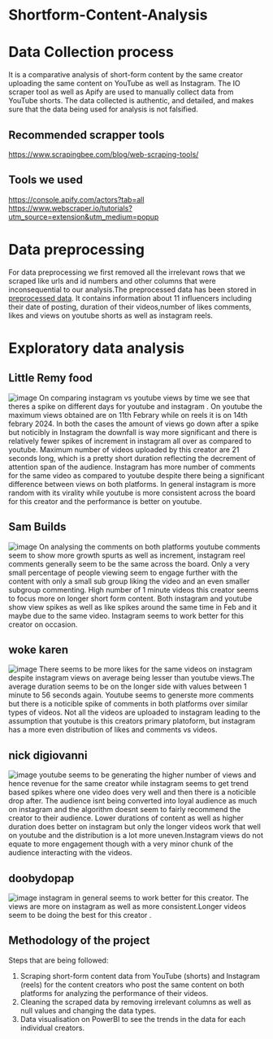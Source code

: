# Shortform-Content-Analysis
# Data Collection process 
It is a comparative analysis of short-form content by the same creator uploading the same content on YouTube as well as Instagram. The IO scraper tool as well as Apify are used to manually collect data from YouTube shorts. The data collected is authentic, and detailed, and makes sure that the data being used for analysis is not falsified.
## Recommended scrapper tools 
https://www.scrapingbee.com/blog/web-scraping-tools/
## Tools we used
https://console.apify.com/actors?tab=all
https://www.webscraper.io/tutorials?utm_source=extension&utm_medium=popup
# Data preprocessing 
For data preprocessing we first removed all the irrelevant rows that we scraped like urls and id numbers and other columns that were inconsequential to our analysis.The preprocessed data has been stored in [preprocessed data](url). It contains information about 11 influencers including their date of posting, duration of their videos,number of likes comments, likes and views on youtube shorts as well as instagram reels.


# Exploratory data analysis
## Little Remy food
![image](https://github.com/maulshreegarg/shortform-content-analysis/assets/98210535/465f5554-24a5-4d8f-8e21-72335b3f65ec)
On comparing instagram vs youtube views by time we see that theres a spike on different days for youtube and instagram . On youtube the maximum views obtained are on 11th Febrary while on reels it is on 14th febrary 2024. In both the cases the amount of views go down after a spike but noticibly in Instagram the downfall is way more significant and there is relatively fewer spikes of increment in instagram all over as compared to youtube. 
Maximum number of videos uploaded by this creator are 21 seconds long, which is a pretty short duration reflecting the decrement of attention span of the audience. Instagram has more number of comments for the same video as compared to youtube despite there being a significant difference between views on both platforms.
In general instagram is more random with its virality while youtube is more consistent across the board for this creator and the performance is better on youtube.

## Sam Builds
![image](https://github.com/maulshreegarg/shortform-content-analysis/assets/98210535/25f297d6-0e85-42ca-862b-d5802661b398)
On analysing the comments on both platforms youtube comments seem to show more growth spurts as well as increment, instagram reel comments generally seem to be the same across the board. Only a very small percentage of people viewing seem to engage further with the content with only a small sub group liking the video and an even smaller subgroup commenting. High number of 1 minute videos this creator seems to focus more on longer short form content. Both instagram and youtube show view spikes as well as like spikes around the same time in Feb and it maybe due to the same video. Instagram seems to work better for this creator on occasion.

## woke karen
![image](https://github.com/maulshreegarg/shortform-content-analysis/assets/98210535/6dfab2eb-e357-4998-926d-55dea2e04880)
There seems to be more likes for the same videos on instagram despite instagram views on average being lesser than youtube views.The average duration seems to be on the longer side with values between 1 minute to 56 seconds again. Youtube seems to generste more comments but there is a noticible spike of comments in both platforms over similar types of videos. Not all the videos are uploaded to instagram leading to the assumption that youtube is this creators primary platoform, but instagram has a more even distribution of likes and comments vs videos.

## nick digiovanni
![image](https://github.com/maulshreegarg/shortform-content-analysis/assets/98210535/3ff7a1c8-9f5e-455e-b442-68290dc628f1)
youtube seems to be generating the higher number of views and hence revenue for the same creator while instagram seems to get trend based spikes where one video does very well and then there is a noticible drop after. The audience isnt being converted into loyal audience as much on instagram and the algorithm doesnt seem to fairly recommend the creator to their audience. Lower durations of content as well as higher duration does better on instagram but only the longer videos work that well on youtube and the distribution is a lot more uneven.Instagram views do not equate to more engagement though with a very minor chunk of the audience interacting with the videos.
## doobydopap
![image](https://github.com/maulshreegarg/shortform-content-analysis/assets/98210535/6c92d328-e103-4a7a-bcb2-f95090abf451)
instagram in general seems to work better for this creator. The views are more on instagram as well as more consistent.Longer videos seem to be doing the best for this creator . 
## Methodology of the project
Steps that are being followed:
1. Scraping short-form content data from YouTube (shorts) and Instagram (reels) for the content creators who post the same content on both platforms for analyzing the performance of their videos.
2. Cleaning the scraped data by removing irrelevant columns as well as null values and changing the data types.
3. Data visualisation on PowerBI to see the trends in the data for each individual creators.
